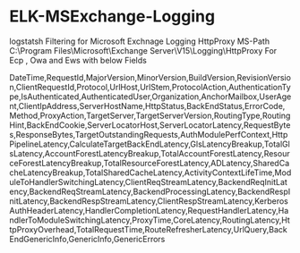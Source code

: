 # ELK-MSExchange-Logging
logstatsh Filtering for Microsoft Exchnage Logging HttpProxy 
MS-Path C:\Program Files\Microsoft\Exchange Server\V15\Logging\HttpProxy
For Ecp , Owa and Ews with below Fields


DateTime,RequestId,MajorVersion,MinorVersion,BuildVersion,RevisionVersion,ClientRequestId,Protocol,UrlHost,UrlStem,ProtocolAction,AuthenticationType,IsAuthenticated,AuthenticatedUser,Organization,AnchorMailbox,UserAgent,ClientIpAddress,ServerHostName,HttpStatus,BackEndStatus,ErrorCode,Method,ProxyAction,TargetServer,TargetServerVersion,RoutingType,RoutingHint,BackEndCookie,ServerLocatorHost,ServerLocatorLatency,RequestBytes,ResponseBytes,TargetOutstandingRequests,AuthModulePerfContext,HttpPipelineLatency,CalculateTargetBackEndLatency,GlsLatencyBreakup,TotalGlsLatency,AccountForestLatencyBreakup,TotalAccountForestLatency,ResourceForestLatencyBreakup,TotalResourceForestLatency,ADLatency,SharedCacheLatencyBreakup,TotalSharedCacheLatency,ActivityContextLifeTime,ModuleToHandlerSwitchingLatency,ClientReqStreamLatency,BackendReqInitLatency,BackendReqStreamLatency,BackendProcessingLatency,BackendRespInitLatency,BackendRespStreamLatency,ClientRespStreamLatency,KerberosAuthHeaderLatency,HandlerCompletionLatency,RequestHandlerLatency,HandlerToModuleSwitchingLatency,ProxyTime,CoreLatency,RoutingLatency,HttpProxyOverhead,TotalRequestTime,RouteRefresherLatency,UrlQuery,BackEndGenericInfo,GenericInfo,GenericErrors

